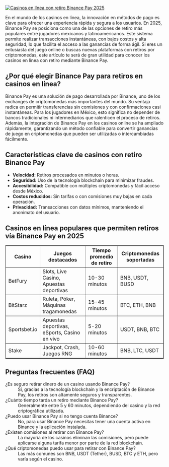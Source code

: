 [![Casinos en línea con retiro Binance Pay 2025](https://123-caf.pages.dev/gitsignup.png)](https://vrmoo.ru/Bt82HjjY)

<p>En el mundo de los casinos en línea, la innovación en métodos de pago es clave para ofrecer una experiencia rápida y segura a los usuarios. En 2025, Binance Pay se posiciona como una de las opciones de retiro más populares entre jugadores mexicanos y latinoamericanos. Este sistema permite realizar transacciones instantáneas, con bajos costos y alta seguridad, lo que facilita el acceso a las ganancias de forma ágil. Si eres un entusiasta del juego online o buscas nuevas plataformas con retiros por criptomonedas, este artículo te será de gran utilidad para conocer los casinos en línea con retiro mediante Binance Pay.</p>  <h2>¿Por qué elegir Binance Pay para retiros en casinos en línea?</h2> <p>Binance Pay es una solución de pago desarrollada por Binance, uno de los exchanges de criptomonedas más importantes del mundo. Su ventaja radica en permitir transferencias sin comisiones y con confirmaciones casi instantáneas. Para los jugadores en México, esto significa no depender de bancos tradicionales ni intermediarios que ralenticen el proceso de retiros. Además, la integración de Binance Pay en los casinos online se ha ampliado rápidamente, garantizando un método confiable para convertir ganancias de juego en criptomonedas que pueden ser utilizadas o intercambiadas fácilmente.</p>  <h2>Características clave de casinos con retiro Binance Pay</h2> <ul>   <li><strong>Velocidad:</strong> Retiros procesados en minutos o horas.</li>   <li><strong>Seguridad:</strong> Uso de la tecnología blockchain para minimizar fraudes.</li>   <li><strong>Accesibilidad:</strong> Compatible con múltiples criptomonedas y fácil acceso desde México.</li>   <li><strong>Costos reducidos:</strong> Sin tarifas o con comisiones muy bajas en cada operación.</li>   <li><strong>Privacidad:</strong> Transacciones con datos mínimos, manteniendo el anonimato del usuario.</li> </ul>  <h2>Casinos en línea populares que permiten retiros vía Binance Pay en 2025</h2> <table border="1" cellspacing="0" cellpadding="5">   <thead>     <tr>       <th>Casino</th>       <th>Juegos destacados</th>       <th>Tiempo promedio de retiro</th>       <th>Criptomonedas soportadas</th>     </tr>   </thead>   <tbody>     <tr>       <td>BetFury</td>       <td>Slots, Live Casino, Apuestas deportivas</td>       <td>10-30 minutos</td>       <td>BNB, USDT, BUSD</td>     </tr>     <tr>       <td>BitStarz</td>       <td>Ruleta, Póker, Máquinas tragamonedas</td>       <td>15-45 minutos</td>       <td>BTC, ETH, BNB</td>     </tr>     <tr>       <td>Sportsbet.io</td>       <td>Apuestas deportivas, eSports, Casino en vivo</td>       <td>5-20 minutos</td>       <td>USDT, BNB, BTC</td>     </tr>     <tr>       <td>Stake</td>       <td>Jackpot, Crash, Juegos RNG</td>       <td>10-60 minutos</td>       <td>BNB, LTC, USDT</td>     </tr>   </tbody> </table>  <h2>Preguntas frecuentes (FAQ)</h2> <dl>   <dt>¿Es seguro retirar dinero de un casino usando Binance Pay?</dt>   <dd>Sí, gracias a la tecnología blockchain y la encriptación de Binance Pay, los retiros son altamente seguros y transparentes.</dd>      <dt>¿Cuánto tiempo tarda un retiro mediante Binance Pay?</dt>   <dd>Generalmente entre 5 y 60 minutos, dependiendo del casino y la red criptográfica utilizada.</dd>      <dt>¿Puedo usar Binance Pay si no tengo cuenta Binance?</dt>   <dd>No, para usar Binance Pay necesitas tener una cuenta activa en Binance y la aplicación instalada.</dd>      <dt>¿Existen comisiones al retirar con Binance Pay?</dt>   <dd>La mayoría de los casinos eliminan las comisiones, pero puede aplicarse alguna tarifa menor por parte de la red blockchain.</dd>      <dt>¿Qué criptomonedas puedo usar para retirar con Binance Pay?</dt>   <dd>Las más comunes son BNB, USDT (Tether), BUSD, BTC y ETH, pero varía según el casino.</dd> </dl>